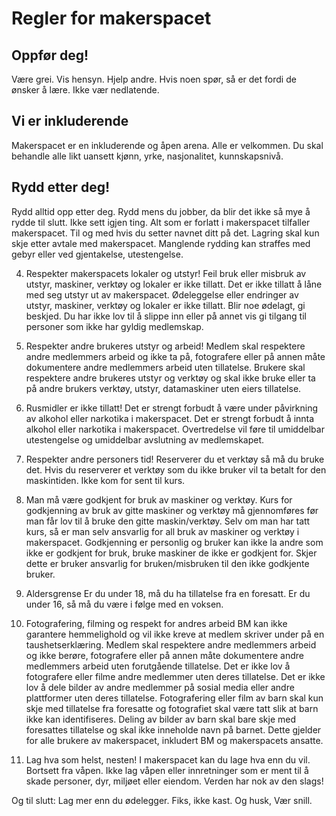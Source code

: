 # Regler for makerspacet

## Oppfør deg!

Være grei. Vis hensyn. Hjelp andre. 
Hvis noen spør, så er det fordi de ønsker å lære. Ikke vær nedlatende.

## Vi er inkluderende
Makerspacet er en inkluderende og åpen arena. Alle er velkommen. Du skal behandle alle likt uansett kjønn, yrke, nasjonalitet, kunnskapsnivå. 

## Rydd etter deg!
Rydd alltid opp etter deg. Rydd mens du jobber, da blir det ikke så mye å rydde til slutt. Ikke sett igjen ting. Alt som er forlatt i makerspacet tilfaller makerspacet. Til og med hvis du setter navnet ditt på det. Lagring skal kun skje etter avtale med makerspacet.
Manglende rydding kan straffes med gebyr eller ved gjentakelse, utestengelse.

4. Respekter makerspacets lokaler og utstyr!
Feil bruk eller misbruk av utstyr, maskiner, verktøy og lokaler er ikke tillatt. Det er ikke tillatt å låne med seg utstyr ut av makerspacet. Ødeleggelse eller endringer av utstyr, maskiner, verktøy og lokaler er ikke tillatt.
Blir noe ødelagt, gi beskjed. Du har ikke lov til å slippe inn eller på annet vis gi tilgang til personer som ikke har gyldig medlemskap.

5. Respekter andre brukeres utstyr og arbeid!
Medlem skal respektere andre medlemmers arbeid og ikke ta på, fotografere eller på annen måte dokumentere andre medlemmers arbeid uten tillatelse. Brukere skal respektere andre brukeres utstyr og verktøy og skal ikke bruke eller ta på andre brukers verktøy, utstyr, datamaskiner uten eiers tillatelse.

6. Rusmidler er ikke tillatt!
Det er strengt forbudt å være under påvirkning av alkohol eller narkotika i makerspacet. Det er strengt forbudt å innta alkohol eller narkotika i makerspacet. Overtredelse vil føre til umiddelbar utestengelse og umiddelbar avslutning av medlemskapet.

7. Respekter andre personers tid!
Reserverer du et verktøy så må du bruke det. Hvis du reserverer et verktøy som du ikke bruker vil ta betalt for den maskintiden. Ikke kom for sent til kurs.

8. Man må være godkjent for bruk av maskiner og verktøy.
Kurs for godkjenning av bruk av gitte maskiner og verktøy må gjennomføres før man får lov til å bruke den gitte maskin/verktøy. Selv om man har tatt kurs, så er man selv ansvarlig for all bruk av maskiner og verktøy i makerspacet.
Godkjenning er personlig og bruker kan ikke la andre som ikke er godkjent for bruk, bruke maskiner de ikke er godkjent for. Skjer dette er bruker ansvarlig for bruken/misbruken til den ikke godkjente bruker.

9. Aldersgrense
Er du under 18, må du ha tillatelse fra en foresatt.
Er du under 16, så må du være i følge med en voksen.

19. Fotografering, filming og respekt for andres arbeid
BM kan ikke garantere hemmelighold og vil ikke kreve at medlem skriver under på en taushetserklæring. Medlem skal respektere andre medlemmers arbeid og ikke berøre, fotografere eller på annen måte dokumentere andre medlemmers arbeid uten forutgående tillatelse. Det er ikke lov å fotografere eller filme andre medlemmer uten deres tillatelse. Det er ikke lov å dele bilder av andre medlemmer på sosial media eller andre plattformer uten deres tillatelse. Fotografering eller film av barn skal kun skje med tillatelse fra foresatte og fotografiet skal være tatt slik at barn ikke kan identifiseres. Deling av bilder av barn skal bare skje med foresattes tillatelse og skal ikke inneholde navn på barnet. Dette gjelder for alle brukere av makerspacet, inkludert BM og makerspacets ansatte.

20. Lag hva som helst, nesten!
I makerspacet kan du lage hva enn du vil. Bortsett fra våpen. Ikke lag våpen eller innretninger som er ment til å skade personer, dyr, miljøet eller eiendom. Verden har nok av den slags!

Og til slutt:
Lag mer enn du ødelegger. Fiks, ikke kast. Og husk, Vær snill.
